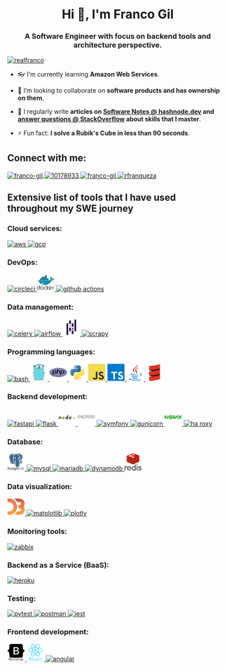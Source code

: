 <h1 align="center">Hi 👋, I'm Franco Gil</h1>
<h3 align="center">A Software Engineer with focus on backend tools and architecture perspective.</h3>

<p align="left">
  <a href="https://github.com/ryo-ma/github-profile-trophy">
    <img src="https://github-profile-trophy.vercel.app/?username=realfranco" alt="realfranco"/>
  </a>
</p>

- 👓 I’m currently learning **Amazon Web Services**. 

- 🧢 I’m looking to collaborate on **software products and has ownership on them**.

- 📝 I regularly write **articles on [Software Notes @ hashnode.dev](https://fgil1.hashnode.dev/) and [answer questions @ StackOverflow](https://stackoverflow.com/users/10178933) about skills that I master**.

- ⚡ Fun fact: **I solve a Rubik's Cube in less than 90 seconds**.

<h2 align="left">Connect with me:</h2>
<p align="left">
  <a href="https://linkedin.com/in/franco-gil" target="blank">
    <img align="center" src="https://raw.githubusercontent.com/rahuldkjain/github-profile-readme-generator/master/src/images/icons/Social/linked-in-alt.svg" alt="franco-gil" height="30" width="40"/>
  </a>
  <a href="https://stackoverflow.com/users/10178933" target="blank">
    <img align="center" src="https://raw.githubusercontent.com/rahuldkjain/github-profile-readme-generator/master/src/images/icons/Social/stack-overflow.svg" alt="10178933" height="30" width="40"/>
  </a>
  <a href="https://www.youtube.com/@franco-gil" target="blank">
    <img align="center" src="https://raw.githubusercontent.com/rahuldkjain/github-profile-readme-generator/master/src/images/icons/Social/youtube.svg" alt="franco-gil" height="30" width="40"/>
  </a>
  <a href="https://twitter.com/rfranqueza" target="blank">
    <img align="center" src="https://raw.githubusercontent.com/rahuldkjain/github-profile-readme-generator/master/src/images/icons/Social/twitter.svg" alt="rfranqueza" height="30" width="40"/>
  </a>
</p>

<h2 align="left">Extensive list of tools that I have used throughout my SWE journey</h2>
<h3 align="left">Cloud services:</h3>
<p align="left">
  <a href="https://aws.amazon.com" target="_blank" rel="noreferrer">
    <img src="https://avatars.githubusercontent.com/u/2232217?s=200&v=4" alt="aws" width="40" height="40"/>
  </a>
  <a href="https://cloud.google.com" target="_blank" rel="noreferrer">
    <img src="https://www.vectorlogo.zone/logos/google_cloud/google_cloud-icon.svg" alt="gcp" width="40" height="40"/>
  </a>
</p>

<h3 align="left">DevOps:</h3>
<p align="left">
  <a href="https://circleci.com" target="_blank" rel="noreferrer">
    <img src="https://www.vectorlogo.zone/logos/circleci/circleci-icon.svg" alt="circleci" width="40" height="40"/>
  </a>
  <a href="https://www.docker.com/" target="_blank" rel="noreferrer">
    <img src="https://raw.githubusercontent.com/devicons/devicon/master/icons/docker/docker-original-wordmark.svg" alt="docker" width="40" height="40"/>
  </a>
  <a href="https://docs.github.com/en/actions/learn-github-actions/understanding-github-actions#overview" target="_blank" rel="noreferrer">
    <img src="https://media.licdn.com/dms/image/C4D12AQHgB0F63IjJeQ/article-cover_image-shrink_423_752/0/1568663838687?e=1699488000&v=beta&t=fgwckJl5AaB0fjDtJhDaFfPSN2RVI28YalGf9EKnlbQ" alt="github actions" width="170" height="40"/>
  </a>
</p>

<h3 align="left">Data management:</h3>
<p align="left">
  <a href="https://docs.celeryq.dev/en/stable/index.html" target="_blank" rel="noreferrer">
    <img src="https://cdn.lawrencemcdaniel.com/wp-content/uploads/2020/05/17014355/celery-transparent-django-1.png" alt="celery" width="90" height="40"/>
  </a>
  <a href="https://airflow.apache.org" target="_blank" rel="noreferrer">
    <img src="https://upload.wikimedia.org/wikipedia/commons/d/de/AirflowLogo.png" alt="airflow" width="100" height="40"/>
  </a>
  <a href="https://pandas.pydata.org/" target="_blank" rel="noreferrer">
    <img src="https://raw.githubusercontent.com/devicons/devicon/2ae2a900d2f041da66e950e4d48052658d850630/icons/pandas/pandas-original.svg" alt="pandas" width="40" height="40"/>
  </a>
  <a href="https://scrapy.org" target="_blank" rel="noreferrer">
    <img src="https://avatars.githubusercontent.com/u/733635?s=200&v=4" alt="scrapy" width="40" height="40"/>
  </a>
</p>

<h3 align="left">Programming languages:</h3>
<p align="left">
  <a href="https://www.gnu.org/software/bash/" target="_blank" rel="noreferrer">
    <img src="https://www.vectorlogo.zone/logos/gnu_bash/gnu_bash-icon.svg" alt="bash" width="40" height="40"/>
  </a>
  <a href="https://golang.org" target="_blank" rel="noreferrer">
    <img src="https://raw.githubusercontent.com/devicons/devicon/master/icons/go/go-original.svg" alt="go" width="40" height="40"/>
  </a>
  <a href="https://www.php.net" target="_blank" rel="noreferrer">
    <img src="https://raw.githubusercontent.com/devicons/devicon/master/icons/php/php-original.svg" alt="php" width="40" height="40"/>
  </a>
  <a href="https://www.python.org" target="_blank" rel="noreferrer">
    <img src="https://raw.githubusercontent.com/devicons/devicon/master/icons/python/python-original.svg" alt="python" width="40" height="40"/>
  </a>
  <a href="https://developer.mozilla.org/en-US/docs/Web/JavaScript" target="_blank" rel="noreferrer">
    <img src="https://raw.githubusercontent.com/devicons/devicon/master/icons/javascript/javascript-original.svg" alt="javascript" width="40" height="40"/>
  </a>
  <a href="https://www.typescriptlang.org/" target="_blank" rel="noreferrer">
    <img src="https://raw.githubusercontent.com/devicons/devicon/master/icons/typescript/typescript-original.svg" alt="typescript" width="40" height="40"/>
  </a>
  <a href="https://www.java.com" target="_blank" rel="noreferrer">
    <img src="https://raw.githubusercontent.com/devicons/devicon/master/icons/java/java-original.svg" alt="java" width="40" height="40"/>
  </a>
  <a href="https://www.scala-lang.org" target="_blank" rel="noreferrer">
    <img src="https://raw.githubusercontent.com/devicons/devicon/master/icons/scala/scala-original.svg" alt="scala" width="40" height="40"/>
  </a>
</p>

<h3 align="left">Backend development:</h3>
<p align="left">
  <a href="https://fastapi.tiangolo.com" target="_blank" rel="noreferrer">
    <img src="https://fastapi.tiangolo.com/img/logo-margin/logo-teal.png" alt="fastapi" width="110" height="40"/>
  </a>
  <a href="https://flask.palletsprojects.com/" target="_blank" rel="noreferrer">
    <img src="https://www.vectorlogo.zone/logos/pocoo_flask/pocoo_flask-icon.svg" alt="flask" width="40" height="40"/>
  </a>
  <a href="https://nodejs.org" target="_blank" rel="noreferrer">
    <img src="https://raw.githubusercontent.com/devicons/devicon/master/icons/nodejs/nodejs-original-wordmark.svg" alt="nodejs" width="40" height="40"/>
  </a>
  <a href="https://expressjs.com" target="_blank" rel="noreferrer">
    <img src="https://raw.githubusercontent.com/devicons/devicon/master/icons/express/express-original-wordmark.svg" alt="express" width="40" height="40"/>
  </a>
  <a href="https://symfony.com" target="_blank" rel="noreferrer">
    <img src="https://symfony.com/logos/symfony_black_03.svg" alt="symfony" width="40" height="40"/>
  </a>
  <a href="https://gunicorn.org" target="_blank" rel="noreferrer">
    <img src="https://gunicorn.org/images/logo.jpg" alt="gunicorn" width="135" height="40"/>
  </a>
  <a href="https://www.nginx.com" target="_blank" rel="noreferrer">
    <img src="https://raw.githubusercontent.com/devicons/devicon/master/icons/nginx/nginx-original.svg" alt="nginx" width="40" height="40"/>
  </a>
  <a href="https://www.haproxy.org" target="_blank" rel="noreferrer">
    <img src="https://avatars.githubusercontent.com/u/38220289?s=200&v=4" alt="ha roxy" width="40" height="40"/>
  </a>
</p>

<h3 align="left">Database:</h3>
<p align="left">
  <a href="https://www.postgresql.org" target="_blank" rel="noreferrer">
    <img src="https://raw.githubusercontent.com/devicons/devicon/master/icons/postgresql/postgresql-original-wordmark.svg" alt="postgresql" width="40" height="40"/>
  </a>
  <a href="https://www.mysql.com/" target="_blank" rel="noreferrer">
    <img src="https://www.vectorlogo.zone/logos/mysql/mysql-official.svg" alt="mysql" width="40" height="40"/>
  </a>
  <a href="https://mariadb.org" target="_blank" rel="noreferrer">
    <img src="https://mariadb.org/wp-content/themes/twentynineteen-child/icons/mariadb_org_rgb_h.svg" alt="mariadb" width="80" height="40"/>
  </a>
  <a href="https://aws.amazon.com/dynamodb/" target="_blank" rel="noreferrer">
    <img src="https://dev-to-uploads.s3.amazonaws.com/uploads/articles/ffgjuqw3ijlfz4wf72ha.png" alt="dynamodb" width="80" height="40"/>
  </a>
  <a href="https://redis.io" target="_blank" rel="noreferrer">
    <img src="https://raw.githubusercontent.com/devicons/devicon/master/icons/redis/redis-original-wordmark.svg" alt="redis" width="40" height="40"/>
  </a>
</p>

<h3 align="left">Data visualization:</h3>
<p align="left">
  <a href="https://d3js.org/" target="_blank" rel="noreferrer">
    <img src="https://raw.githubusercontent.com/devicons/devicon/master/icons/d3js/d3js-original.svg" alt="d3js" width="40" height="40"/>
  </a>
  <a href="https://matplotlib.org" target="_blank" rel="noreferrer">
    <img src="https://matplotlib.org/_static/logo_light.svg" alt="matplotlib" width="40" height="40"/>
  </a>
  <a href="https://plotly.com/python/" target="_blank" rel="noreferrer">
    <img src="https://avatars.githubusercontent.com/u/5997976?s=200&v=4" alt="plotly" width="40" height="40"/>
  </a>
</p>

<h3 align="left">Monitoring tools:</h3>
<p align="left">
  <a href="https://www.zabbix.com" target="_blank" rel="noreferrer">
    <img src="https://avatars.githubusercontent.com/u/4561226?s=200&v=4" alt="zabbix" width="40" height="40"/>
  </a>
</p>

<h3 align="left">Backend as a Service (BaaS):</h3>
<p align="left">
  <a href="https://heroku.com" target="_blank" rel="noreferrer">
    <img src="https://www.vectorlogo.zone/logos/heroku/heroku-icon.svg" alt="heroku" width="40" height="40"/>
  </a>
</p>

<h3 align="left">Testing:</h3>
<p align="left">
  <a href="https://docs.pytest.org/en/" target="_blank" rel="noreferrer">
    <img src="https://avatars.githubusercontent.com/u/8897583?s=200&v=4" alt="pytest" width="40" height="40"/>
  </a>
  <a href="https://postman.com" target="_blank" rel="noreferrer">
    <img src="https://www.vectorlogo.zone/logos/getpostman/getpostman-icon.svg" alt="postman" width="40" height="40"/>
  </a>
  <a href="https://jestjs.io" target="_blank" rel="noreferrer">
    <img src="https://www.vectorlogo.zone/logos/jestjsio/jestjsio-icon.svg" alt="jest" width="40" height="40"/>
  </a>
</p>

<h3 align="left">Frontend development:</h3>
<p align="left">
  <a href="https://getbootstrap.com" target="_blank" rel="noreferrer">
    <img src="https://raw.githubusercontent.com/devicons/devicon/master/icons/bootstrap/bootstrap-plain-wordmark.svg" alt="bootstrap" width="40" height="40"/>
  </a>
  <a href="https://reactjs.org/" target="_blank" rel="noreferrer">
    <img src="https://raw.githubusercontent.com/devicons/devicon/master/icons/react/react-original-wordmark.svg" alt="react" width="40" height="40"/>
  </a>
  <a href="https://angular.io" target="_blank" rel="noreferrer">
    <img src="https://angular.io/assets/images/logos/angular/angular.svg" alt="angular" width="40" height="40"/>
  </a>
</p>
